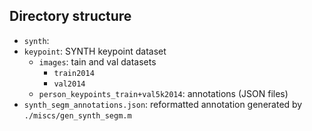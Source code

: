 ## Directory structure

- `synth`:
- `keypoint`: SYNTH keypoint dataset
    - `images`: tain and val datasets
        - `train2014`
        - `val2014`
    - `person_keypoints_train+val5k2014`: annotations (JSON files)
- `synth_segm_annotations.json`: reformatted annotation generated by `./miscs/gen_synth_segm.m`

